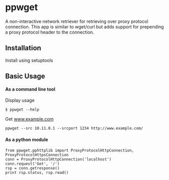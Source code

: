 # ppwget
A non-interactive network retriever for retrieving over proxy protocol connection. This app is similar to wget/curl but adds support for prepending a proxy protocol header to the connection.


## Installation
Install using setuptools

## Basic Usage
#### As a command line tool
Display usage

```
$ ppwget --help
```

Get www.example.com

```
ppwget --src 10.11.0.1 --srcport 1234 http://www.example.com/
```

#### As a python module
```
from ppwget.pphttplib import ProxyProtocolHttpConnection, ProxyProtocolHttpsConnection
conn = ProxyProtocolHttpConnection('localhost')
conn.request('Get', '/')
rsp = conn.getresponse()
print rsp.status, rsp.read()
```
